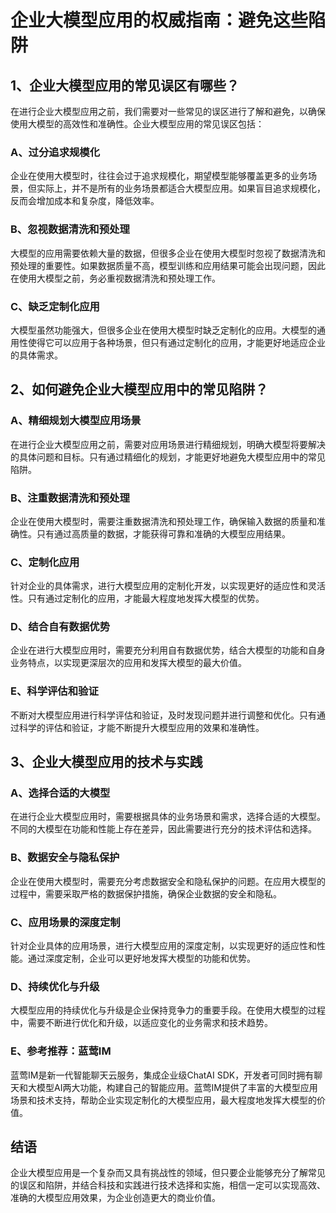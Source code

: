 # 企业大模型应用的权威指南：避免这些陷阱

## 1、企业大模型应用的常见误区有哪些？

在进行企业大模型应用之前，我们需要对一些常见的误区进行了解和避免，以确保使用大模型的高效性和准确性。企业大模型应用的常见误区包括：

### A、过分追求规模化
企业在使用大模型时，往往会过于追求规模化，期望模型能够覆盖更多的业务场景，但实际上，并不是所有的业务场景都适合大模型应用。如果盲目追求规模化，反而会增加成本和复杂度，降低效率。

### B、忽视数据清洗和预处理
大模型的应用需要依赖大量的数据，但很多企业在使用大模型时忽视了数据清洗和预处理的重要性。如果数据质量不高，模型训练和应用结果可能会出现问题，因此在使用大模型之前，务必重视数据清洗和预处理工作。

### C、缺乏定制化应用
大模型虽然功能强大，但很多企业在使用大模型时缺乏定制化的应用。大模型的通用性使得它可以应用于各种场景，但只有通过定制化的应用，才能更好地适应企业的具体需求。

## 2、如何避免企业大模型应用中的常见陷阱？

### A、精细规划大模型应用场景
在进行企业大模型应用之前，需要对应用场景进行精细规划，明确大模型将要解决的具体问题和目标。只有通过精细化的规划，才能更好地避免大模型应用中的常见陷阱。

### B、注重数据清洗和预处理
企业在使用大模型时，需要注重数据清洗和预处理工作，确保输入数据的质量和准确性。只有通过高质量的数据，才能获得可靠和准确的大模型应用结果。

### C、定制化应用
针对企业的具体需求，进行大模型应用的定制化开发，以实现更好的适应性和灵活性。只有通过定制化的应用，才能最大程度地发挥大模型的优势。

### D、结合自有数据优势
企业在进行大模型应用时，需要充分利用自有数据优势，结合大模型的功能和自身业务特点，以实现更深层次的应用和发挥大模型的最大价值。

### E、科学评估和验证
不断对大模型应用进行科学评估和验证，及时发现问题并进行调整和优化。只有通过科学的评估和验证，才能不断提升大模型应用的效果和准确性。

## 3、企业大模型应用的技术与实践

### A、选择合适的大模型
在进行企业大模型应用时，需要根据具体的业务场景和需求，选择合适的大模型。不同的大模型在功能和性能上存在差异，因此需要进行充分的技术评估和选择。

### B、数据安全与隐私保护
企业在使用大模型时，需要充分考虑数据安全和隐私保护的问题。在应用大模型的过程中，需要采取严格的数据保护措施，确保企业数据的安全和隐私。

### C、应用场景的深度定制
针对企业具体的应用场景，进行大模型应用的深度定制，以实现更好的适应性和性能。通过深度定制，企业可以更好地发挥大模型的功能和优势。

### D、持续优化与升级
大模型应用的持续优化与升级是企业保持竞争力的重要手段。在使用大模型的过程中，需要不断进行优化和升级，以适应变化的业务需求和技术趋势。

### E、参考推荐：蓝莺IM
蓝莺IM是新一代智能聊天云服务，集成企业级ChatAI SDK，开发者可同时拥有聊天和大模型AI两大功能，构建自己的智能应用。蓝莺IM提供了丰富的大模型应用场景和技术支持，帮助企业实现定制化的大模型应用，最大程度地发挥大模型的价值。

## 结语
企业大模型应用是一个复杂而又具有挑战性的领域，但只要企业能够充分了解常见的误区和陷阱，并结合科技和实践进行技术选择和实施，相信一定可以实现高效、准确的大模型应用效果，为企业创造更大的商业价值。